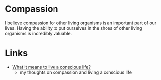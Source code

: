 
# Compassion

I believe compassion for other living organisms is an important part of our lives. Having the ability to put ourselves in the shoes of other living organisms is incredibly valuable.

# Links

- [What it means to live a conscious life?][1]
	- my thoughts on compassion and living a conscious life

[1]:	https://medium.com/@NikitaVoloboev/what-it-means-to-live-a-conscious-life-c96f6517077